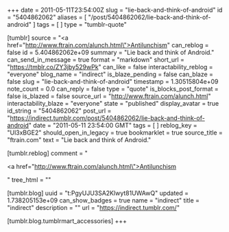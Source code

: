 +++
date = 2011-05-11T23:54:00Z
slug = "lie-back-and-think-of-android"
id = "5404862062"
aliases = [ "/post/5404862062/lie-back-and-think-of-android" ]
tags = [ ]
type = "tumblr-quote"

[tumblr]
source = "<a href=\"http://www.ftrain.com/alunch.html\">Antilunchism</a>"
can_reblog = false
id = 5.404862062e+09
summary = "Lie back and think of Android."
can_send_in_message = true
format = "markdown"
short_url = "https://tmblr.co/ZY3jby529wPk"
can_like = false
interactability_reblog = "everyone"
blog_name = "indirect"
is_blaze_pending = false
can_blaze = false
slug = "lie-back-and-think-of-android"
timestamp = 1.30515804e+09
note_count = 0.0
can_reply = false
type = "quote"
is_blocks_post_format = false
is_blazed = false
source_url = "http://www.ftrain.com/alunch.html"
interactability_blaze = "everyone"
state = "published"
display_avatar = true
id_string = "5404862062"
post_url = "https://indirect.tumblr.com/post/5404862062/lie-back-and-think-of-android"
date = "2011-05-11 23:54:00 GMT"
tags = [ ]
reblog_key = "Ul3xBGE2"
should_open_in_legacy = true
bookmarklet = true
source_title = "ftrain.com"
text = "Lie back and think of Android."

[tumblr.reblog]
comment = "<p><a href=\"http://www.ftrain.com/alunch.html\">Antilunchism</a></p>"
tree_html = ""

[tumblr.blog]
uuid = "t:PgyUJU3SA2Klwyt81UWAwQ"
updated = 1.738205153e+09
can_show_badges = true
name = "indirect"
title = "indirect"
description = ""
url = "https://indirect.tumblr.com/"

[tumblr.blog.tumblrmart_accessories]
+++
